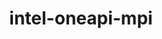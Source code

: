 ---
title: "intel-oneapi-mpi"
layout: cache
categories: [package, develop-2025-04-27]
meta: {"compilers": ["none"], "num_specs": 3, "num_specs_by_stack": {"aws-pcluster-x86_64_v4": 2, "e4s-oneapi": 1, "root": 3}, "oss": ["amzn2", "ubuntu22.04"], "platforms": ["linux"], "stacks": ["aws-pcluster-x86_64_v4", "e4s-oneapi", "root"], "targets": ["x86_64_v3", "x86_64_v4"], "versions": ["2021.15.0"]}
spec_details: [{"compiler": "none", "hash": "kjqzpq7mfbnmjd77mdrfj57buwrdstvz", "os": "amzn2", "platform": "linux", "size": "-", "stacks": ["aws-pcluster-x86_64_v4", "root"], "target": "x86_64_v4", "variants": ["build_system=generic", "~classic-names", "+envmods", "+external-libfabric", "+generic-names", "~ilp64"], "versions": ["2021.15.0"]}, {"compiler": "none", "hash": "rxkw6orlmj2gejgz7t6gp5h7v5fnnhqz", "os": "ubuntu22.04", "platform": "linux", "size": "-", "stacks": ["e4s-oneapi", "root"], "target": "x86_64_v3", "variants": ["build_system=generic", "~classic-names", "+envmods", "~external-libfabric", "~generic-names", "~ilp64"], "versions": ["2021.15.0"]}, {"compiler": "none", "hash": "tcui6mr26oddnykqxjaryldjg43x4lu6", "os": "amzn2", "platform": "linux", "size": "-", "stacks": ["aws-pcluster-x86_64_v4", "root"], "target": "x86_64_v3", "variants": ["build_system=generic", "~classic-names", "+envmods", "+external-libfabric", "+generic-names", "~ilp64"], "versions": ["2021.15.0"]}]
---